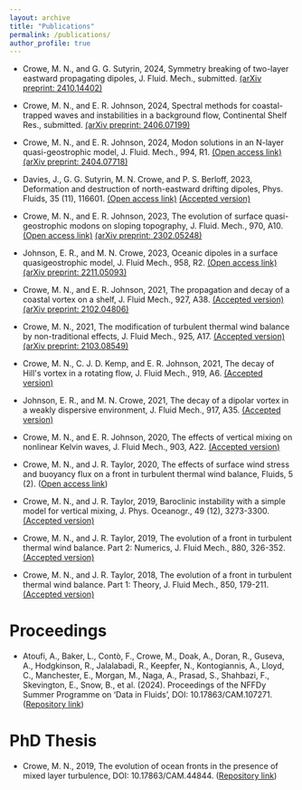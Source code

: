 ```yaml
---
layout: archive
title: "Publications"
permalink: /publications/
author_profile: true
---
```

<!-- 
[link example](http://mncrowe.github.io/files/test.pdf)

{% if author.googlescholar %}
  You can also find my articles on <u><a href="{{author.googlescholar}}">my Google Scholar profile</a>.</u>
{% endif %}

{% include base_path %}

{% for post in site.publications reversed %}
  {% include archive-single.html %}
{% endfor %}
-->

* Crowe, M. N., and G. G. Sutyrin, 2024, Symmetry breaking of two-layer eastward propagating dipoles, J. Fluid. Mech., submitted. [(arXiv preprint: 2410.14402)](https://arxiv.org/abs/2410.14402)

* Crowe, M. N., and E. R. Johnson, 2024, Spectral methods for coastal-trapped waves and instabilities in a background flow, Continental Shelf Res., submitted. [(arXiv preprint: 2406.07199)](https://arxiv.org/abs/2406.07199)

* Crowe, M. N., and E. R. Johnson, 2024, Modon solutions in an N-layer quasi-geostrophic model, J. Fluid. Mech., 994, R1. [(Open access link)](https://doi.org/10.1017/jfm.2024.619) [(arXiv preprint: 2404.07718)](https://arxiv.org/abs/2404.07718)

* Davies, J., G. G. Sutyrin, M. N. Crowe, and P. S. Berloff, 2023, Deformation and destruction of north-eastward drifting dipoles, Phys. Fluids, 35 (11), 116601. [(Open access link)](https://doi.org/10.1063/5.0171909) [(Accepted version)](http://mncrowe.github.io/files/Davies_et_al_2023.pdf)

* Crowe, M. N., and E. R. Johnson, 2023, The evolution of surface quasi-geostrophic modons on sloping topography, J. Fluid. Mech., 970, A10. [(Open access link)](https://doi.org/10.1017/jfm.2023.607) [(arXiv preprint: 2302.05248)](https://arxiv.org/abs/2302.05248)

* Johnson, E. R., and M. N. Crowe, 2023, Oceanic dipoles in a surface quasigeostrophic model, J. Fluid Mech., 958, R2. [(Open access link)](https://doi.org/10.1017/jfm.2023.87) [(arXiv preprint: 2211.05093)](https://arxiv.org/abs/2211.05093)

* Crowe, M. N., and E. R. Johnson, 2021, The  propagation and decay of a coastal vortex on a shelf, J. Fluid Mech., 927, A38. [(Accepted version)](http://mncrowe.github.io/files/Crowe_Johnson_2021.pdf) [(arXiv preprint: 2102.04806)](https://arxiv.org/abs/2102.04806)

* Crowe, M. N., 2021, The modification of turbulent thermal wind balance by non-traditional effects, J. Fluid Mech., 925, A17. [(Accepted version)](http://mncrowe.github.io/files/Crowe_2021.pdf) [(arXiv preprint: 2103.08549)](https://arxiv.org/abs/2103.08549)

* Crowe, M. N., C. J. D. Kemp, and E. R. Johnson, 2021, The decay of Hill's vortex in a rotating flow, J. Fluid Mech., 919, A6. [(Accepted version)](http://mncrowe.github.io/files/Crowe_et_al_2021.pdf)

* Johnson, E. R., and M. N. Crowe, 2021, The decay of a dipolar vortex in a weakly dispersive environment, J. Fluid Mech., 917, A35. [(Accepted version)](http://mncrowe.github.io/files/Johnson_Crowe_2021.pdf)

* Crowe, M. N., and E. R. Johnson, 2020, The effects of vertical mixing on nonlinear Kelvin waves, J. Fluid Mech., 903, A22. [(Accepted version)](http://mncrowe.github.io/files/Crowe_Johnson_2020.pdf)

* Crowe, M. N., and J. R. Taylor, 2020, The effects of surface wind stress and buoyancy flux on a front in turbulent thermal wind balance, Fluids, 5 (2). ([Open access link](https://www.mdpi.com/2311-5521/5/2/87))

* Crowe, M. N., and J. R. Taylor, 2019, Baroclinic instability with a simple model for vertical mixing, J. Phys. Oceanogr., 49 (12), 3273-3300. [(Accepted version)](http://mncrowe.github.io/files/Crowe_Taylor_2019b.pdf)

* Crowe, M. N., and J. R. Taylor, 2019, The evolution of a front in turbulent thermal wind balance. Part 2: Numerics, J. Fluid Mech., 880, 326-352. [(Accepted version)](http://mncrowe.github.io/files/Crowe_Taylor_2019a.pdf)

* Crowe, M. N., and J. R. Taylor, 2018, The evolution of a front in turbulent thermal wind balance. Part 1: Theory, J. Fluid Mech., 850, 179-211. [(Accepted version)](http://mncrowe.github.io/files/Crowe_Taylor_2018.pdf)

# Proceedings

*   Atoufi, A., Baker, L., Cont&ograve;, F., Crowe, M., Doak, A., Doran, R., Guseva, A., Hodgkinson, R., Jalalabadi, R., Keepfer, N., Kontogiannis, A., Lloyd, C., Manchester, E., Morgan, M., Naga, A., Prasad, S., Shahbazi, F., Skevington, E., Snow, B., et al. (2024). Proceedings of the NFFDy Summer Programme on &lsquo;Data in Fluids&rsquo;, DOI: 10.17863/CAM.107271. ([Repository link](https://doi.org/10.17863/CAM.107271))

# PhD Thesis

* Crowe, M. N., 2019, The evolution of ocean fronts in the presence of mixed layer turbulence, DOI: 10.17863/CAM.44844. ([Repository link](https://www.repository.cam.ac.uk/handle/1810/297791))

